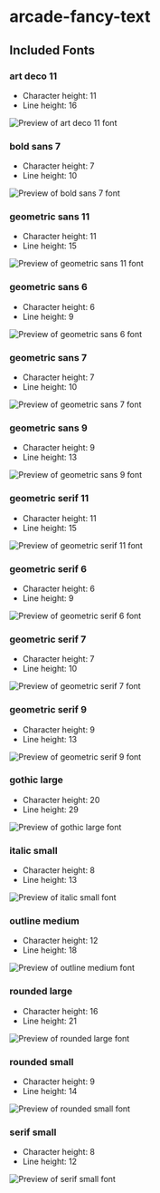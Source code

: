 # arcade-fancy-text


## Included Fonts

<!-- font-preview-start -->
### art deco 11

* Character height: 11
* Line height: 16

![Preview of art deco 11 font](previews/art-deco-11-font.png)

### bold sans 7

* Character height: 7
* Line height: 10

![Preview of bold sans 7 font](previews/bold-sans-7-font.png)

### geometric sans 11

* Character height: 11
* Line height: 15

![Preview of geometric sans 11 font](previews/geometric-sans-11-font.png)

### geometric sans 6

* Character height: 6
* Line height: 9

![Preview of geometric sans 6 font](previews/geometric-sans-6-font.png)

### geometric sans 7

* Character height: 7
* Line height: 10

![Preview of geometric sans 7 font](previews/geometric-sans-7-font.png)

### geometric sans 9

* Character height: 9
* Line height: 13

![Preview of geometric sans 9 font](previews/geometric-sans-9-font.png)

### geometric serif 11

* Character height: 11
* Line height: 15

![Preview of geometric serif 11 font](previews/geometric-serif-11-font.png)

### geometric serif 6

* Character height: 6
* Line height: 9

![Preview of geometric serif 6 font](previews/geometric-serif-6-font.png)

### geometric serif 7

* Character height: 7
* Line height: 10

![Preview of geometric serif 7 font](previews/geometric-serif-7-font.png)

### geometric serif 9

* Character height: 9
* Line height: 13

![Preview of geometric serif 9 font](previews/geometric-serif-9-font.png)

### gothic large

* Character height: 20
* Line height: 29

![Preview of gothic large font](previews/gothic-large-font.png)

### italic small

* Character height: 8
* Line height: 13

![Preview of italic small font](previews/italic-small-font.png)

### outline medium

* Character height: 12
* Line height: 18

![Preview of outline medium font](previews/outline-medium-font.png)

### rounded large

* Character height: 16
* Line height: 21

![Preview of rounded large font](previews/rounded-large-font.png)

### rounded small

* Character height: 9
* Line height: 14

![Preview of rounded small font](previews/rounded-small-font.png)

### serif small

* Character height: 8
* Line height: 12

![Preview of serif small font](previews/serif-small-font.png)


<!-- font-preview-end -->
